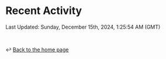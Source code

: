 # Recent Activity

<!--RECENT_ACTIVITY:start-->
<!--RECENT_ACTIVITY:end-->

<!--RECENT_ACTIVITY:last_update-->
Last Updated: Sunday, December 15th, 2024, 1:25:54 AM (GMT)
<!--RECENT_ACTIVITY:last_update_end-->

<br>

↩️ [Back to the home page](/README.md)
